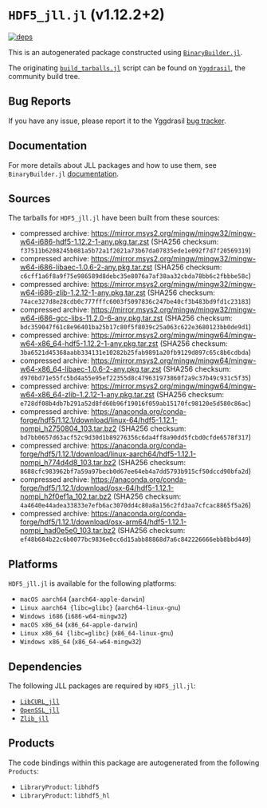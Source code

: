 # `HDF5_jll.jl` (v1.12.2+2)

[![deps](https://juliahub.com/docs/HDF5_jll/deps.svg)](https://juliahub.com/ui/Packages/HDF5_jll/w9xrx?page=2)

This is an autogenerated package constructed using [`BinaryBuilder.jl`](https://github.com/JuliaPackaging/BinaryBuilder.jl).

The originating [`build_tarballs.jl`](https://github.com/JuliaPackaging/Yggdrasil/blob/86f01f3d8b89c113347aec7e51f8105cd5293be1/H/HDF5/build_tarballs.jl) script can be found on [`Yggdrasil`](https://github.com/JuliaPackaging/Yggdrasil/), the community build tree.

## Bug Reports

If you have any issue, please report it to the Yggdrasil [bug tracker](https://github.com/JuliaPackaging/Yggdrasil/issues).

## Documentation

For more details about JLL packages and how to use them, see `BinaryBuilder.jl` [documentation](https://docs.binarybuilder.org/stable/jll/).

## Sources

The tarballs for `HDF5_jll.jl` have been built from these sources:

* compressed archive: https://mirror.msys2.org/mingw/mingw32/mingw-w64-i686-hdf5-1.12.2-1-any.pkg.tar.zst (SHA256 checksum: `f37511b6208245b081a5b72a1f2021a73b67da07835ede1e092f7d7f20569319`)
* compressed archive: https://mirror.msys2.org/mingw/mingw32/mingw-w64-i686-libaec-1.0.6-2-any.pkg.tar.zst (SHA256 checksum: `c6cff1a6f8a9f75e986589d8debc35e8076a7af38aa32cbda78bb6c2fbbbe58c`)
* compressed archive: https://mirror.msys2.org/mingw/mingw32/mingw-w64-i686-zlib-1.2.12-1-any.pkg.tar.zst (SHA256 checksum: `74ace327d8e28cdb0c777fffc6003f5097836c247be40cf3b483bd9fd1c23183`)
* compressed archive: https://mirror.msys2.org/mingw/mingw32/mingw-w64-i686-gcc-libs-11.2.0-6-any.pkg.tar.zst (SHA256 checksum: `bdc359047f61c8e96401ba25b17c80f5f8039c25a063c622e3680123bb0de9d1`)
* compressed archive: https://mirror.msys2.org/mingw/mingw64/mingw-w64-x86_64-hdf5-1.12.2-1-any.pkg.tar.zst (SHA256 checksum: `3ba6521d45368aabb334131e10282b25fab9891a20fb9129d897c65c8b6cdbda`)
* compressed archive: https://mirror.msys2.org/mingw/mingw64/mingw-w64-x86_64-libaec-1.0.6-2-any.pkg.tar.zst (SHA256 checksum: `d970bd71e55fc5bd4a55e95ef22355d8c479631973860f2a9c37b49c931c5f35`)
* compressed archive: https://mirror.msys2.org/mingw/mingw64/mingw-w64-x86_64-zlib-1.2.12-1-any.pkg.tar.zst (SHA256 checksum: `e728df08b4db7b291a52d8fd60b96f19016f059ab15170fc98120e5d580c86ac`)
* compressed archive: https://anaconda.org/conda-forge/hdf5/1.12.1/download/linux-64/hdf5-1.12.1-nompi_h2750804_103.tar.bz2 (SHA256 checksum: `bd7bb0657d63acf52c9d30d1b89276356c6da4ff8a90dd5fcbd0cfde6578f317`)
* compressed archive: https://anaconda.org/conda-forge/hdf5/1.12.1/download/linux-aarch64/hdf5-1.12.1-nompi_h774d4d8_103.tar.bz2 (SHA256 checksum: `8688cfc983962bf7a59a97becb0d67ee64eb4a7dd5793b915cf50dccd90bfa2d`)
* compressed archive: https://anaconda.org/conda-forge/hdf5/1.12.1/download/osx-64/hdf5-1.12.1-nompi_h2f0ef1a_102.tar.bz2 (SHA256 checksum: `4a4640e44adea33833e7efb6ac3070dd4c80a8a156c2fd3aa7cfcac8865f5a26`)
* compressed archive: https://anaconda.org/conda-forge/hdf5/1.12.1/download/osx-arm64/hdf5-1.12.1-nompi_had0e5e0_103.tar.bz2 (SHA256 checksum: `ef48b684b22c6b0077bc9836e0cc6d15abb88868d7a6c842226666ebb8bbd449`)

## Platforms

`HDF5_jll.jl` is available for the following platforms:

* `macOS aarch64` (`aarch64-apple-darwin`)
* `Linux aarch64 {libc=glibc}` (`aarch64-linux-gnu`)
* `Windows i686` (`i686-w64-mingw32`)
* `macOS x86_64` (`x86_64-apple-darwin`)
* `Linux x86_64 {libc=glibc}` (`x86_64-linux-gnu`)
* `Windows x86_64` (`x86_64-w64-mingw32`)

## Dependencies

The following JLL packages are required by `HDF5_jll.jl`:

* [`LibCURL_jll`](https://github.com/JuliaBinaryWrappers/LibCURL_jll.jl)
* [`OpenSSL_jll`](https://github.com/JuliaBinaryWrappers/OpenSSL_jll.jl)
* [`Zlib_jll`](https://github.com/JuliaBinaryWrappers/Zlib_jll.jl)

## Products

The code bindings within this package are autogenerated from the following `Products`:

* `LibraryProduct`: `libhdf5`
* `LibraryProduct`: `libhdf5_hl`
